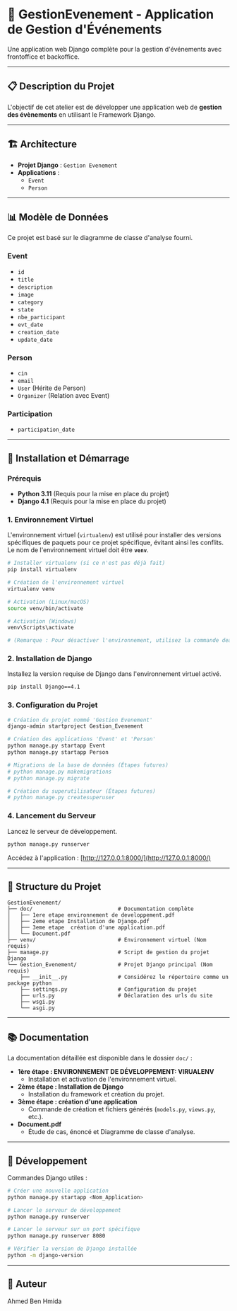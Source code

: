 # 🎯 GestionEvenement - Application de Gestion d'Événements  

Une application web Django complète pour la gestion d'événements avec frontoffice et backoffice.

---

## 📋 Description du Projet  
L'objectif de cet atelier est de développer une application web de **gestion des évènements** en utilisant le Framework Django.

---

## 🏗️ Architecture  
- **Projet Django** : `Gestion Evenement`  
- **Applications** :  
  - `Event`  
  - `Person`  

---

## 📊 Modèle de Données  
Ce projet est basé sur le diagramme de classe d'analyse fourni.

### Event  
- `id`  
- `title`  
- `description`  
- `image`  
- `category`  
- `state`  
- `nbe_participant`  
- `evt_date`  
- `creation_date`  
- `update_date`  

### Person  
- `cin`  
- `email`  
- `User` (Hérite de Person)  
- `Organizer` (Relation avec Event)  

### Participation  
- `participation_date`  

---

## 🚀 Installation et Démarrage  

### Prérequis  
- **Python 3.11** (Requis pour la mise en place du projet)  
- **Django 4.1** (Requis pour la mise en place du projet)  

### 1. Environnement Virtuel  
L'environnement virtuel (`virtualenv`) est utilisé pour installer des versions spécifiques de paquets pour ce projet spécifique, évitant ainsi les conflits.  
Le nom de l'environnement virtuel doit être **`venv`**.

```bash
# Installer virtualenv (si ce n'est pas déjà fait)
pip install virtualenv

# Création de l'environnement virtuel
virtualenv venv

# Activation (Linux/macOS)
source venv/bin/activate

# Activation (Windows)
venv\Scripts\activate

# (Remarque : Pour désactiver l'environnement, utilisez la commande deactivate.)
```

### 2. Installation de Django  
Installez la version requise de Django dans l'environnement virtuel activé.

```bash
pip install Django==4.1
```

### 3. Configuration du Projet  
```bash
# Création du projet nommé 'Gestion Evenement'
django-admin startproject Gestion_Evenement

# Création des applications 'Event' et 'Person'
python manage.py startapp Event
python manage.py startapp Person

# Migrations de la base de données (Étapes futures)
# python manage.py makemigrations
# python manage.py migrate

# Création du superutilisateur (Étapes futures)
# python manage.py createsuperuser
```

### 4. Lancement du Serveur  
Lancez le serveur de développement.

```bash
python manage.py runserver
```

Accédez à l'application : [http://127.0.0.1:8000/](http://127.0.0.1:8000/)

---

## 📁 Structure du Projet  
```
GestionEvenement/
├── doc/                           # Documentation complète
│   ├── 1ere etape environnement de developpement.pdf
│   ├── 2eme etape Installation de Django.pdf
│   ├── 3eme etape  création d'une application.pdf
│   └── Document.pdf
├── venv/                          # Environnement virtuel (Nom requis)
├── manage.py                      # Script de gestion du projet Django
└── Gestion_Evenement/             # Projet Django principal (Nom requis)
    ├── __init__.py                # Considérez le répertoire comme un package python
    ├── settings.py                # Configuration du projet
    ├── urls.py                    # Déclaration des urls du site
    ├── wsgi.py
    └── asgi.py
```

---

## 📚 Documentation  
La documentation détaillée est disponible dans le dossier `doc/` :  
- **1ère étape : ENVIRONNEMENT DE DÉVELOPPEMENT: VIRUALENV**  
  - Installation et activation de l'environnement virtuel.  
- **2ème étape : Installation de Django**  
  - Installation du framework et création du projet.  
- **3ème étape : création d'une application**  
  - Commande de création et fichiers générés (`models.py`, `views.py`, etc.).  
- **Document.pdf**  
  - Étude de cas, énoncé et Diagramme de classe d'analyse.  

---

## 🔧 Développement  
Commandes Django utiles :  

```bash
# Créer une nouvelle application
python manage.py startapp <Nom_Application>

# Lancer le serveur de développement
python manage.py runserver

# Lancer le serveur sur un port spécifique
python manage.py runserver 8080

# Vérifier la version de Django installée
python -m django-version
```

---

## 👥 Auteur  
Ahmed Ben Hmida
